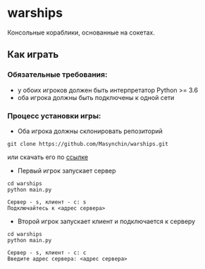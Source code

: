 # warships

Консольные кораблики, основанные на сокетах.

## Как играть

### Обязательные требования:

- у обоих игроков должен быть интерпретатор Python >= 3.6
- оба игрока должны быть подключены к одной сети

### Процесс установки игры:

- Оба игрока должны склонировать репозиторий

```
git clone https://github.com/Masynchin/warships.git
```

или скачать его по [ссылке](https://github.com/Masynchin/warships/archive/refs/heads/main.zip)

- Первый игрок запускает сервер

```
cd warships
python main.py

Сервер - s, клиент - c: s
Подключайтесь к <адрес сервера>
```

- Второй игрок запускает клиент и подключается к серверу

```
cd warships
python main.py

Сервер - s, клиент - c: c
Введите адрес сервера: <адрес сервера>
```
